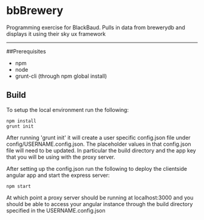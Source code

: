 # bbBrewery
Programming exercise for BlackBaud. Pulls in data from brewerydb and displays it using their sky ux framework

- - -

##Prerequisites

* npm
* node
* grunt-cli (through npm global install)

## Build

To setup the local environment run the following:

```
npm install
grunt init
```

After running 'grunt init' it will create a user specific config.json file under config/USERNAME.config.json. The placeholder values in that config.json file will need to be updated. In particular the build directory and the app key that you will be using with the proxy server.

After setting up the config.json run the following to deploy the clientside angular app and start the express server:

```
npm start
```

At which point a proxy server should be running at localhost:3000 and you should be able to access your angular instance through the build directory specified in the USERNAME.config.json
